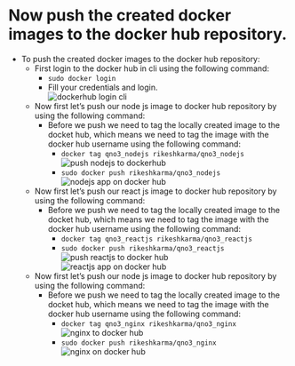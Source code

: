 # Now push the created docker images to the docker hub repository.

- To push the created docker images to the docker hub repository:
  - First login to the docker hub in cli using the following command:
    - `sudo docker login`
    - Fill your credentials and login.<br/>
  ![dockerhub login cli]()
  - Now first let’s push our node js image to docker hub repository by using the following command:
    - Before we push we need to tag the locally created image to the docket hub, which means we need to tag the image with the docker hub username using the following command:
      - `docker tag qno3_nodejs rikeshkarma/qno3_nodejs`<br/>
  ![push nodejs to dockerhub]()
      - `sudo docker push rikeshkarma/qno3_nodejs`<br/>
  ![nodejs app on docker hub]()
  - Now first let’s push our react js image to docker hub repository by using the following command:
    - Before we push we need to tag the locally created image to the docket hub, which means we need to tag the image with the docker hub username using the following command:
      - `docker tag qno3_reactjs rikeshkarma/qno3_reactjs`
      - `sudo docker push rikeshkarma/qno3_reactjs`<br/>
  ![push reactjs to docker hub]()<br/>
  ![reactjs app on docker hub]()
  - Now first let’s push our node js image to docker hub repository by using the following command:
    - Before we push we need to tag the locally created image to the docket hub, which means we need to tag the image with the docker hub username using the following command:
      - `docker tag qno3_nginx rikeshkarma/qno3_nginx`<br/>
  ![nginx to docker hub]()
      - `sudo docker push rikeshkarma/qno3_nginx`<br/>
  ![nginx on docker hub]()
